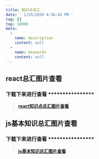 ```yaml
---
title: 知识点总汇
date: ' 1/25/2019 4:36:42 PM '
tag: []
top: 10000
meta:
  -
    name: description
    content: null
  -
    name: keywords
    content: null
---
```

## react总汇图片查看

### 下载下来进行查看 ****************

> **[react知识点总汇图片查看](https://user-gold-cdn.xitu.io/2019/3/25/169b367df2934748?w=4690&h=5330&f=png&s=1408316)**

## js基本知识总汇图片查看

### 下载下来进行查看 ****************
> 
> **[js基本知识总汇图片查看](https://user-gold-cdn.xitu.io/2019/3/25/169b36573084f2ff?w=1245&h=2850&f=png&s=175987)**